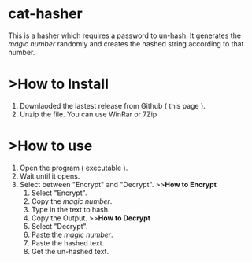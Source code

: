 # cat-hasher
This is a hasher which requires a password to un-hash.
It generates the *magic number* randomly and creates the hashed string according to that number.

# >How to Install
  1. Downlaoded the lastest release from Github ( this page ).
  2. Unzip the file. You can use WinRar or 7Zip

# >How to use
  1. Open the program ( executable ).
  2. Wait until it opens.
  3. Select between "Encrypt" and "Decrypt".
    >>**How to Encrypt**
      1. Select "Encrypt".
      2. Copy the *magic number*.
      3. Type in the text to hash.
      4. Copy the Output.
    >>**How to Decrypt**
      1. Select "Decrypt".
      2. Paste the *magic number*.
      3. Paste the hashed text.
      4. Get the un-hashed text.
      
